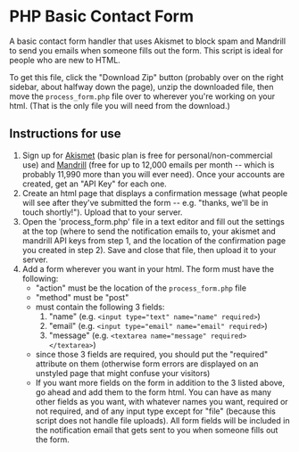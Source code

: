 # PHP Basic Contact Form
A basic contact form handler that uses Akismet to block spam and Mandrill to send you emails when someone fills out the form. This script is ideal for people who are new to HTML.

To get this file, click the "Download Zip" button (probably over on the right sidebar, about halfway down the page), unzip the downloaded file, then move the `process_form.php` file over to wherever you're working on your html. (That is the only file you will need from the download.)

## Instructions for use
1. Sign up for [Akismet](https://akismet.com/plans/) (basic plan is free for personal/non-commercial use) and [Mandrill](https://mandrill.com/signup/) (free for up to 12,000 emails per month -- which is probably 11,990 more than you will ever need). Once your accounts are created, get an "API Key" for each one.
2. Create an html page that displays a confirmation message (what people will see after they've submitted the form -- e.g. "thanks, we'll be in touch shortly!"). Upload that to your server.
3. Open the 'process_form.php' file in a text editor and fill out the settings at the top (where to send the notification emails to, your akismet and mandrill API keys from step 1, and the location of the confirmation page you created in step 2). Save and close that file, then upload it to your server.
4. Add a form wherever you want in your html. The form must have the following:
    * "action" must be the location of the `process_form.php` file
    * "method" must be "post"
    * must contain the following 3 fields:
        1. "name" (e.g. `<input type="text" name="name" required>`)
        2. "email" (e.g. `<input type="email" name="email" required>`)
        3. "message" (e.g. `<textarea name="message" required></textarea>`)
    * since those 3 fields are required, you should put the "required" attribute on them (otherwise form errors are displayed on an unstyled page that might confuse your visitors)
    * If you want more fields on the form in addition to the 3 listed above, go ahead and add them to the form html. You can have as many other fields as you want, with whatever names you want, required or not required, and of any input type except for "file" (because this script does not handle file uploads). All form fields will be included in the notification email that gets sent to you when someone fills out the form.
